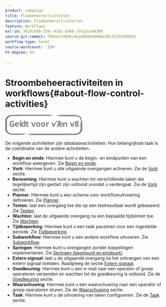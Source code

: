 ```yaml
---
product: campaign
title: Flowbeheeractiviteiten
description: Flowbeheeractiviteiten
feature: Workflows
exl-id: 3810cbd0-159c-4161-b568-1f61dcea0300
source-git-commit: f05eefc9945c4ead89eb448b6e28c3523559e055
workflow-type: tm+mt
source-wordcount: '234'
ht-degree: 5%

---
```


# Stroombeheeractiviteiten in workflows{#about-flow-control-activities}

![](../../assets/common.svg)

De volgende activiteiten zijn databaseactiviteiten: Hun belangrijkste taak is de coördinatie van de andere activiteiten.

* **Begin en einde**: Hiermee kunt u de begin- en eindpunten van een workflow weergeven. Zie [Begin en einde](start-and-end.md).
* **Vork**: Hiermee kunt u alle uitgaande overgangen activeren. Zie de [Vork](fork.md) sectie.
* **Benoeming**: Hiermee kunt u wachten tot verschillende taken die tegelijkertijd zijn gestart zijn voltooid voordat u verdergaat. Zie de [Vork](fork.md) sectie.
* **Planner**: Hiermee kunt u een schema voor workflowuitvoering definiëren. Zie [Planner](scheduler.md).
* **Testen**: laat een overgang toe die op een testresultaat wordt gebaseerd. Zie [Testen](test.md).
* **Wachten**: laat de uitgaande overgang na een bepaalde tijdslimiet toe. Zie [Wachten](wait.md).
* **Tijdbeperking**: Hiermee kunt u een taak pauzeren voor een ingestelde periode. Zie [Tijdbeperking](time-constraint.md).
* **Subworkflow**: Hiermee kunt u een andere workflow uitvoeren. Zie [Subworkflow](sub-workflow.md).
* **Springen**: Hiermee kunt u overgangen zonder koppelingen implementeren. Zie [Springen (beginpunt en eindpunt)](jump--start-point-and-end-point-.md).
* **Extern signaal**: laat u de uitgaande overgang na het ontvangen van een extern signaal toelaten. Raadpleeg de sectie [Extern signaal](external-signal.md).
* **Goedkeuring**: Hiermee kunt u een e-mail naar een operator of groep operatoren verzenden en wachten tot de goedkeuring is voltooid. Zie de [Goedkeuring](approval.md) sectie.
* **Waarschuwing**: Hiermee kunt u een waarschuwing naar een operator of groep operatoren sturen. Zie de [Waarschuwing](alert.md) sectie.
* **Taak**: Hiermee kunt u de uitvoering van taken configureren. Zie de [Taak](task.md) sectie.

